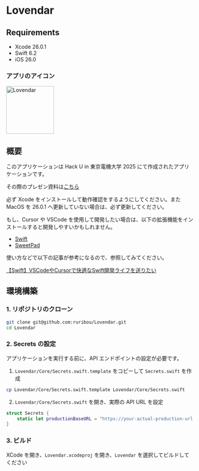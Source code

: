 # Lovendar

## Requirements

- Xcode 26.0.1
- Swift 6.2
- iOS 26.0

### アプリのアイコン
<img width="128" height="128" alt="Lovendar" src="https://github.com/user-attachments/assets/abcec99c-e4ff-4338-b05b-5f423e922747" />

## 概要
このアプリケーションは Hack U in 東京電機大学 2025 にて作成されたアプリケーションです。

その際のプレゼン資料は[こちら](https://speakerdeck.com/ruribou/lovendar)

必ず Xcode をインストールして動作確認をするようにしてください。また MacOS を 26.0.1 へ更新していない場合は、必ず更新してください。

もし、Cursor や VSCode を使用して開発したい場合は、以下の拡張機能をインストールすると開発しやすいかもしれません。

- [Swift](https://marketplace.cursorapi.com/items/?itemName=sswg.swift-lang)
- [SweetPad](https://marketplace.cursorapi.com/items/?itemName=sweetpad.sweetpad)

使い方などで以下の記事が参考になるので、参照してみてください。

[【Swift】VSCodeやCursorで快適なSwift開発ライフを送りたい](https://zenn.dev/ncdc/articles/swift_sweetpad)

## 環境構築

### 1. リポジトリのクローン

```bash
git clone git@github.com:ruribou/Lovendar.git
cd Lovendar
```

### 2. Secrets の設定

アプリケーションを実行する前に、API エンドポイントの設定が必要です。

1. `Lovendar/Core/Secrets.swift.template` をコピーして `Secrets.swift` を作成

```bash
cp Lovendar/Core/Secrets.swift.template Lovendar/Core/Secrets.swift
```

2. `Lovendar/Core/Secrets.swift` を開き、実際の API URL を設定

```swift
struct Secrets {
    static let productionBaseURL = "https://your-actual-production-url.com/api"
}
```

### 3. ビルド

XCode を開き、`Lovendar.xcodeproj` を開き、`Lovendar` を選択してビルドしてください

